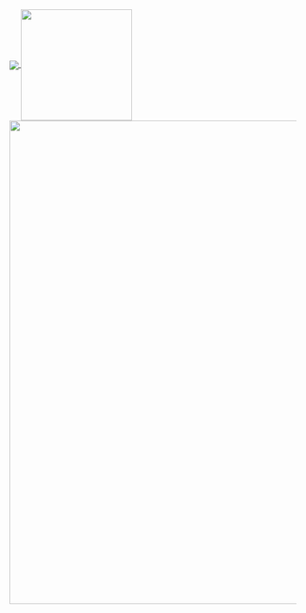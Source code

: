 <a href="https://github.com/anuraghazra/github-readme-stats">
  <img align="center" src="https://github-readme-stats.vercel.app/api?username=6uclz1&show_icons=true&custom_title=GitHub%20Status&title_color=ffffff&icon_color=ffffff&hide_border=true&text_color=ffffff&text_bold=true&bg_color=DEG,ff7689,9f92ff,54d0ff" />
</a>
<a href="https://github.com/anuraghazra/convoychat">
  <img height=195px align="center" src="https://github-readme-stats.vercel.app/api/top-langs/?username=6uclz1&layout=compact&title_color=ffffff&hide_border=true&text_color=ffffff&text_bold=true&bg_color=DEG,ff7689,9f92ff,54d0ff" />
</a>

<span>
  <img width="848px" src="https://github-profile-trophy.vercel.app/?username=6uclz1&theme=gruvbox&no-frame=true&margin-w=3&column=-1" />
</span>

<!--
**6uclz1/6uclz1** is a ✨ _special_ ✨ repository because its `README.md` (this file) appears on your GitHub profile.

Here are some ideas to get you started:

- 🔭 I’m currently working on ...
- 🌱 I’m currently learning ...
- 👯 I’m looking to collaborate on ...
- 🤔 I’m looking for help with ...
- 💬 Ask me about ...
- 📫 How to reach me: ...
- 😄 Pronouns: ...
- ⚡ Fun fact: ...

#, #9f92ff 20%, #ff7689

-->
